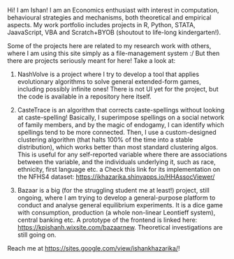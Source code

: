 Hi! I am Ishan! I am an Economics enthusiast with interest in computation, behavioural strategies and mechanisms, both theoretical and empirical aspects.
My work portfolio includes projects in R, Python, STATA, JaavaScript, VBA and Scratch+BYOB (shoutout to life-long kindergarten!).

Some of the projects here are related to my research work with others, where I am using this site simply as a file-management system :/
But then there are projects seriously meant for here! Take a look at:

1. NashVolve is a project where I try to develop a tool that applies evolutionary algorithms to solve general extended-form games, including possibly infinite ones! There is not UI yet for the project, but the code is available in a repository here itself.

2. CasteTrace is an algorithm that corrects caste-spellings without looking at caste-spelling! Basically, I superimpose spellings on a social network of family members, and by the magic of endogamy, I can identify which spellings tend to be more connected. Then, I use a custom-designed clustering algorithm (that halts 100% of the time into a stable distribution), which works better than most standard clustering algos. This is useful for any self-reported variable where there are associations between the variable, and the individuals underlying it, such as race, ethnicity, first language etc. a Check this link for its implementation on the NFHS4 dataset: https://ikhazarika.shinyapps.io/HHAssocViewer/ 

3. Bazaar is a big (for the struggling student me at least!) project, still ongoing, where I am trying to develop a general-purpose platform to conduct and analyse general equilibrium experiments. It is a dice game with consumption, production (a whole non-linear Leontieff system), central banking etc. A prototype of the frontend is linked here: https://kpishanh.wixsite.com/bazaarnew. Theoretical investigations are still going on.

Reach me at https://sites.google.com/view/ishankhazarika/!

<!---
IKHazarika/IKHazarika is a ✨ special ✨ repository because its `README.md` (this file) appears on your GitHub profile.
You can click the Preview link to take a look at your changes.
--->
